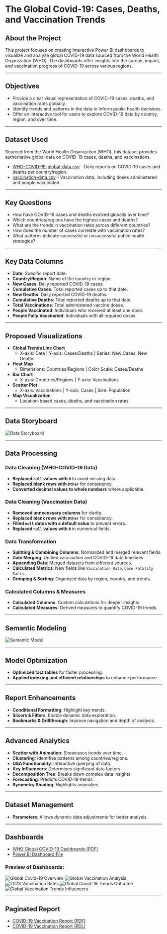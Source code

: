# The Global Covid-19: Cases, Deaths, and Vaccination Trends

## About the Project
This project focuses on creating interactive Power BI dashboards to visualize and analyze global COVID-19 data sourced from the World Health Organization (WHO). The dashboards offer insights into the spread, impact, and vaccination progress of COVID-19 across various regions.

---
## Objectives
- Provide a clear visual representation of COVID-19 cases, deaths, and vaccination rates globally.
- Identify trends and patterns in the data to inform public health decisions.
- Offer an interactive tool for users to explore COVID-19 data by country, region, and over time.

---
## Dataset Used
Sourced from the World Health Organization (WHO), this dataset provides authoritative global data on COVID-19 cases, deaths, and vaccinations.

- [WHO-COVID-19-global-data.csv](https://github.com/ludreinsalvador/global-covid-19_data_analysis_dashboards/blob/main/WHO-COVID-19-global-data.csv) - Daily reports on COVID-19 cases and deaths per country/region.
- [vaccination-data.csv](https://github.com/ludreinsalvador/global-covid-19_data_analysis_dashboards/blob/main/vaccination-data.csv) - Vaccination data, including doses administered and people vaccinated.

---
## Key Questions
- How have COVID-19 cases and deaths evolved globally over time?
- Which countries/regions have the highest cases and deaths?
- What are the trends in vaccination rates across different countries?
- How does the number of cases correlate with vaccination rates?
- What patterns indicate successful or unsuccessful public health strategies?

---
## Key Data Columns
- **Date**: Specific report date.
- **Country/Region**: Name of the country or region.
- **New Cases**: Daily reported COVID-19 cases.
- **Cumulative Cases**: Total reported cases up to that date.
- **New Deaths**: Daily reported COVID-19 deaths.
- **Cumulative Deaths**: Total reported deaths up to that date.
- **Total Vaccinations**: Total administered vaccine doses.
- **People Vaccinated**: Individuals who received at least one dose.
- **People Fully Vaccinated**: Individuals with all required doses.

---
## Proposed Visualizations
- **Global Trends Line Chart**
  - X-axis: Date | Y-axis: Cases/Deaths | Series: New Cases, New Deaths
- **Heat Map**
  - Dimensions: Countries/Regions | Color Scale: Cases/Deaths
- **Bar Chart**
  - X-axis: Countries/Regions | Y-axis: Vaccinations
- **Scatter Plot**
  - X-axis: Vaccinations | Y-axis: Cases | Size: Population
- **Map Visualization**
  - Location-based cases, deaths, and vaccination rates

---
## Data Storyboard
![Data Storyboard](https://github.com/ludreinsalvador/global-covid-19_data_analysis_dashboards/blob/main/data-storyboard.png)

---
## Data Processing
### Data Cleaning (WHO-COVID-19 Data)
- **Replaced `null` values with `0`** to avoid missing data.
- **Replaced blank rows with `Other`** for consistency.
- **Converted decimal values to whole numbers** where applicable.

### Data Cleaning (Vaccination Data)
- **Removed unnecessary columns** for clarity.
- **Replaced blank rows with `Other`** for consistency.
- **Filled `null` dates with a default value** to prevent errors.
- **Replaced `null` values with `0`** in numerical fields.

### Data Transformation
- **Splitting & Combining Columns**: Normalized and merged relevant fields.
- **Date Merging**: Unified vaccination and COVID-19 data timelines.
- **Appending Data**: Merged datasets from different sources.
- **Calculated Metrics**: New fields like `Vaccination Rate`, `Case Fatality Ratio`.
- **Grouping & Sorting**: Organized data by region, country, and trends.

### Calculated Columns & Measures
- **Calculated Columns**: Custom calculations for deeper insights.
- **Calculated Measures**: Derived measures to quantify COVID-19 trends.

---
## Semantic Modeling
![Semantic Model](https://github.com/ludreinsalvador/global-covid-19_data_analysis_dashboards/blob/main/semantic-model.png)

---
## Model Optimization
- **Optimized fact tables** for faster processing.
- **Applied indexing and efficient relationships** to enhance performance.

---
## Report Enhancements
- **Conditional Formatting**: Highlight key trends.
- **Slicers & Filters**: Enable dynamic data exploration.
- **Bookmarks & Drillthrough**: Improve navigation and depth of analysis.

---
## Advanced Analytics
- **Scatter with Animation**: Showcases trends over time.
- **Clustering**: Identifies patterns among countries/regions.
- **Q&A Functionality**: Interactive querying of data.
- **Key Influencers**: Determines significant data factors.
- **Decomposition Tree**: Breaks down complex data insights.
- **Forecasting**: Predicts COVID-19 trends.
- **Symmetry Shading**: Highlights anomalies.

---
## Dataset Management
- **Parameters**: Allows dynamic data adjustments for better analysis.

---
## Dashboards
- [WHO Global COVID-19 Dashboards (PDF)](https://github.com/ludreinsalvador/global-covid-19_data_analysis_dashboards/blob/main/WHO_global-covid-19_dashboards.pdf)
- [Power BI Dashboard File](https://github.com/ludreinsalvador/global-covid-19_data_analysis_dashboards/blob/main/WHO_global-covid-19_dashboards.pbix)

### Preview of Dashboards:
![Global Covid-19 Overview](https://github.com/ludreinsalvador/global-covid-19_data_analysis_dashboards/blob/main/global-covid-19_overview.png)
![Global Vaccination Analysis](https://github.com/ludreinsalvador/global-covid-19_data_analysis_dashboards/blob/main/global-vaccination_analysis.png)
![2023 Vaccination Rates](https://github.com/ludreinsalvador/global-covid-19_data_analysis_dashboards/blob/main/2023_vaccination-rates.png)
![Global Covid-19 Trends Outcome](https://github.com/ludreinsalvador/global-covid-19_data_analysis_dashboards/blob/main/global-covid-19_trends-outcome.png)
![Global Vaccination Trends Influencers](https://github.com/ludreinsalvador/global-covid-19_data_analysis_dashboards/blob/main/global-vaccination_trends-influencers.png)

---
## Paginated Report
- [COVID-19 Vaccination Report (PDF)](https://github.com/ludreinsalvador/global-covid-19_data_analysis_dashboards/blob/main/WHO_global-covid-19_vaccination-paginated-report.pdf)
- [COVID-19 Vaccination Report (RDL)](https://github.com/ludreinsalvador/global-covid-19_data_analysis_dashboards/blob/main/WHO_global-covid-19_vaccination-paginated-report.rdl)
